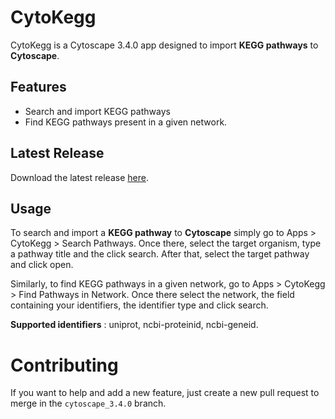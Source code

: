 # CytoKegg

CytoKegg is a Cytoscape 3.4.0 app designed to import **KEGG pathways** to **Cytoscape**.

## Features

* Search and import KEGG pathways
* Find KEGG pathways present in a given network.

## Latest Release

Download the latest release [here](https://github.com/jmvillaveces/cytokegg/releases).

## Usage

To search and import a **KEGG pathway** to **Cytoscape** simply go to Apps > CytoKegg > Search Pathways. 
Once there, select the target organism, type a pathway title and the click search. After that, select the target pathway and click open. 

Similarly, to find KEGG pathways in a given network, go to Apps > CytoKegg > Find Pathways in Network.
Once there select the network, the field containing your identifiers, the identifier type and click search.

**Supported identifiers** : uniprot, ncbi-proteinid, ncbi-geneid.

# Contributing
If you want to help and add a new feature, just create a new  pull request to merge in the `cytoscape_3.4.0` branch.